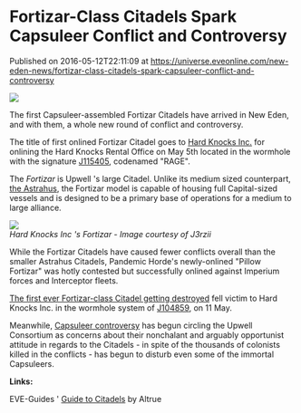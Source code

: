 # Fortizar-Class Citadels Spark Capsuleer Conflict and Controversy
Published on 2016-05-12T22:11:09 at https://universe.eveonline.com/new-eden-news/fortizar-class-citadels-spark-capsuleer-conflict-and-controversy

![](http://web.ccpgamescdn.com/newssystem/media/67637/1/IC.png)

The first Capsuleer-assembled Fortizar Citadels have arrived in New Eden, and with them, a whole new round of conflict and controversy.

The title of first onlined Fortizar Citadel goes to [Hard Knocks Inc.](http://evemaps.dotlan.net/corp/Hard_Knocks_Inc.) for onlining the Hard Knocks Rental Office on May 5th located in the wormhole with the signature [J115405](http://evemaps.dotlan.net/system/J115405), codenamed "RAGE".

The _Fortizar_ is Upwell 's large Citadel. Unlike its medium sized counterpart, [the Astrahus](https://community.eveonline.com/news/news-channels/interstellar-correspondents/first-capsuleer-citadels-cause-turmoil-across-new-eden/), the Fortizar model is capable of housing full Capital-sized vessels and is designed to be a primary base of operations for a medium to large alliance.

[![](http://web.ccpgamescdn.com/newssystem/media/70284/1/Fortizar_in_RAGE550.jpg)](http://web.ccpgamescdn.com/newssystem/media/70284/1/Fortizar_in_RAGE.jpg)  
_Hard Knocks Inc 's Fortizar - Image courtesy of J3rzii_

While the Fortizar Citadels have caused fewer conflicts overall than the smaller Astrahus Citadels, Pandemic Horde's newly-onlined "Pillow Fortizar" was hotly contested but successfully onlined against Imperium forces and Interceptor fleets.

[The first ever Fortizar-class Citadel getting destroyed](https://zkillboard.com/kill/53914509/#comments) fell victim to Hard Knocks Inc. in the wormhole system of [J104859](http://evemaps.dotlan.net/system/J104859), on 11 May.

Meanwhile, [Capsuleer controversy](https://www.reddit.com/r/Eve/comments/4iuspx/upwell_consortium_shady_as_hell/) has begun circling the Upwell Consortium as concerns about their nonchalant and arguably opportunist attitude in regards to the Citadels - in spite of the thousands of colonists killed in the conflicts - has begun to disturb even some of the immortal Capsuleers.

 

**Links:**

EVE-Guides ' [Guide to Citadels](http://eve-guides.fr/index.php?article=132) by Altrue
